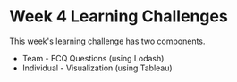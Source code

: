 # Week 4 Learning Challenges

This week's learning challenge has two components.

* Team - FCQ Questions (using Lodash)
* Individual - Visualization (using Tableau)
